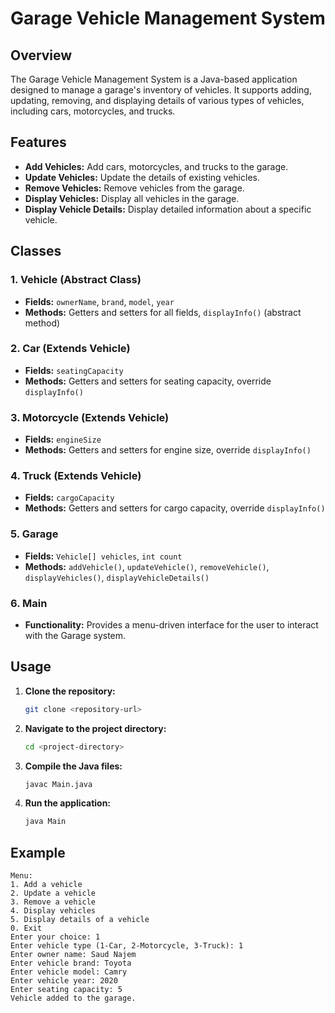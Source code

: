 # Garage Vehicle Management System

## Overview

The Garage Vehicle Management System is a Java-based application designed to manage a garage's inventory of vehicles. It supports adding, updating, removing, and displaying details of various types of vehicles, including cars, motorcycles, and trucks.

## Features

- **Add Vehicles:** Add cars, motorcycles, and trucks to the garage.
- **Update Vehicles:** Update the details of existing vehicles.
- **Remove Vehicles:** Remove vehicles from the garage.
- **Display Vehicles:** Display all vehicles in the garage.
- **Display Vehicle Details:** Display detailed information about a specific vehicle.

## Classes

### 1. Vehicle (Abstract Class)
- **Fields:** `ownerName`, `brand`, `model`, `year`
- **Methods:** Getters and setters for all fields, `displayInfo()` (abstract method)

### 2. Car (Extends Vehicle)
- **Fields:** `seatingCapacity`
- **Methods:** Getters and setters for seating capacity, override `displayInfo()`

### 3. Motorcycle (Extends Vehicle)
- **Fields:** `engineSize`
- **Methods:** Getters and setters for engine size, override `displayInfo()`

### 4. Truck (Extends Vehicle)
- **Fields:** `cargoCapacity`
- **Methods:** Getters and setters for cargo capacity, override `displayInfo()`

### 5. Garage
- **Fields:** `Vehicle[] vehicles`, `int count`
- **Methods:** `addVehicle()`, `updateVehicle()`, `removeVehicle()`, `displayVehicles()`, `displayVehicleDetails()`

### 6. Main
- **Functionality:** Provides a menu-driven interface for the user to interact with the Garage system.

## Usage

1. **Clone the repository:**
    ```bash
    git clone <repository-url>
    ```

2. **Navigate to the project directory:**
    ```bash
    cd <project-directory>
    ```

3. **Compile the Java files:**
    ```bash
    javac Main.java
    ```

4. **Run the application:**
    ```bash
    java Main
    ```

## Example

```plaintext
Menu:
1. Add a vehicle
2. Update a vehicle
3. Remove a vehicle
4. Display vehicles
5. Display details of a vehicle
0. Exit
Enter your choice: 1
Enter vehicle type (1-Car, 2-Motorcycle, 3-Truck): 1
Enter owner name: Saud Najem
Enter vehicle brand: Toyota
Enter vehicle model: Camry
Enter vehicle year: 2020
Enter seating capacity: 5
Vehicle added to the garage.
```


